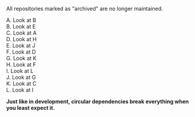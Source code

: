 All repositories marked as "archived" are no longer maintained.

A. Look at B  
B. Look at E  
C. Look at A  
D. Look at H  
E. Look at J  
F. Look at D  
G. Look at K  
H. Look at F  
I. Look at L  
J. Look at G  
K. Look at C  
L. Look at I  

**Just like in development, circular dependencies break everything when you least expect it.**

